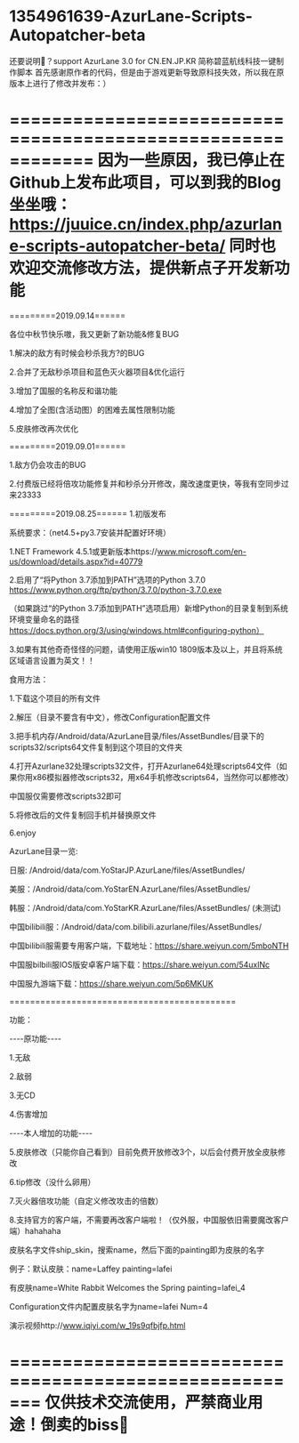 # 1354961639-AzurLane-Scripts-Autopatcher-beta
还要说明🐎？support AzurLane 3.0 for CN.EN.JP.KR 简称碧蓝航线科技一键制作脚本
首先感谢原作者的代码，但是由于游戏更新导致原科技失效，所以我在原版本上进行了修改并发布：）

============================================================
因为一些原因，我已停止在Github上发布此项目，可以到我的Blog坐坐哦：https://juuice.cn/index.php/azurlane-scripts-autopatcher-beta/  同时也欢迎交流修改方法，提供新点子开发新功能
============================================================

=========2019.09.14======

各位中秋节快乐嗷，我又更新了新功能&修复BUG

1.解决的敌方有时候会秒杀我方?的BUG

2.合并了无敌秒杀项目和蓝色灭火器项目&优化运行

3.增加了国服的名称反和谐功能

4.增加了全图(含活动图）的困难去属性限制功能

5.皮肤修改再次优化


=========2019.09.01======

1.敌方仍会攻击的BUG

2.付费版已经将倍攻功能修复并和秒杀分开修改，魔改速度更快，等我有空同步过来23333

=========2019.08.25======
1.初版发布



系统要求：（net4.5+py3.7安装并配置好环境）

1.NET Framework 4.5.1或更新版本https://www.microsoft.com/en-us/download/details.aspx?id=40779

2.启用了“将Python 3.7添加到PATH”选项的Python 3.7.0 https://www.python.org/ftp/python/3.7.0/python-3.7.0.exe

（如果跳过“的Python 3.7添加到PATH”选项启用）新增Python的目录复制到系统环境变量命名的路径 https://docs.python.org/3/using/windows.html#configuring-python）

3.如果有其他奇奇怪怪的问题，请使用正版win10 1809版本及以上，并且将系统区域语言设置为英文！！

食用方法：

1.下载这个项目的所有文件

2.解压（目录不要含有中文），修改Configuration配置文件

3.把手机内存/Android/data/AzurLane目录/files/AssetBundles/目录下的scripts32/scripts64文件复制到这个项目的文件夹

4.打开Azurlane32处理scripts32文件，打开Azurlane64处理scripts64文件（如果你用x86模拟器修改scripts32，用x64手机修改scripts64，当然你可以都修改）

中国服仅需要修改scripts32即可

5.将修改后的文件复制回手机并替换原文件

6.enjoy

AzurLane目录一览:

日服: /Android/data/com.YoStarJP.AzurLane/files/AssetBundles/

美服：/Android/data/com.YoStarEN.AzurLane/files/AssetBundles/

韩服：/Android/data/com.YoStarKR.AzurLane/files/AssetBundles/ (未测试)

中国bilibili服：/Android/data/com.bilibili.azurlane/files/AssetBundles/

中国bilibili服需要专用客户端，下载地址：https://share.weiyun.com/5mboNTH

中国服bilbili服IOS版安卓客户端下载：https://share.weiyun.com/54uxlNc

中国服九游端下载：https://share.weiyun.com/5p6MKUK


============================================

功能：

----原功能----

1.无敌

2.敌弱

3.无CD

4.伤害增加

----本人增加的功能----

5.皮肤修改（只能你自己看到）目前免费开放修改3个，以后会付费开放全皮肤修改

6.tip修改（没什么卵用）

7.灭火器倍攻功能（自定义修改攻击的倍数）

8.支持官方的客户端，不需要再改客户端啦！（仅外服，中国服依旧需要魔改客户端）hahahaha

皮肤名字文件ship_skin，搜索name，然后下面的painting即为皮肤的名字

例子：默认皮肤：name=Laffey painting=lafei

有皮肤name=White Rabbit Welcomes the Spring painting=lafei_4

Configuration文件内配置皮肤名字为name=lafei Num=4

演示视频http://www.iqiyi.com/w_19s9qfbjfp.html

=======================================================
仅供技术交流使用，严禁商业用途！倒卖的biss🐎
=======================================================

